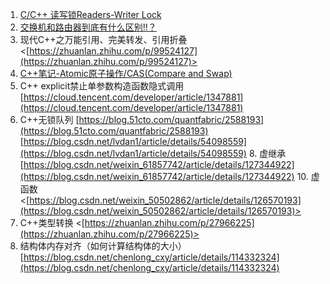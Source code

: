 1. [C/C++ 读写锁Readers-Writer Lock](https://www.cnblogs.com/fortunely/p/15778050.html)
2. [交换机和路由器到底有什么区别!!？](<[https://zhuanlan.zhihu.com/p/469430240](https://zhuanlan.zhihu.com/p/469430240)>)
3. 现代C++之万能引用、完美转发、引用折叠 <[https://zhuanlan.zhihu.com/p/99524127](https://zhuanlan.zhihu.com/p/99524127)>
4. [C++笔记-Atomic原子操作/CAS(Compare and Swap)](https://www.cnblogs.com/gnivor/p/15919850.html) 
5. C++ explicit禁止单参数构造函数隐式调用 [https://cloud.tencent.com/developer/article/1347881](https://cloud.tencent.com/developer/article/1347881)
6. C++无锁队列 [https://blog.51cto.com/quantfabric/2588193](https://blog.51cto.com/quantfabric/2588193) [https://blog.csdn.net/lvdan1/article/details/54098559](https://blog.csdn.net/lvdan1/article/details/54098559) 8. 虚继承 [https://blog.csdn.net/weixin_61857742/article/details/127344922](https://blog.csdn.net/weixin_61857742/article/details/127344922) 10. 虚函数 <[https://blog.csdn.net/weixin_50502862/article/details/126570193](https://blog.csdn.net/weixin_50502862/article/details/126570193)>
11. C++类型转换 <[https://zhuanlan.zhihu.com/p/27966225](https://zhuanlan.zhihu.com/p/27966225)>
12. 结构体内存对齐（如何计算结构体的大小） [https://blog.csdn.net/chenlong_cxy/article/details/114332324](https://blog.csdn.net/chenlong_cxy/article/details/114332324)